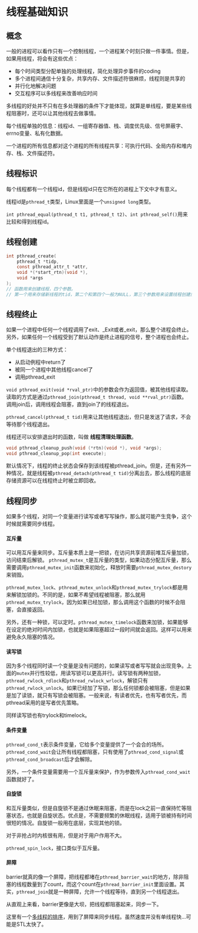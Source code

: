 # 线程基础知识

## 概念
一般的进程可以看作只有一个控制线程，一个进程某个时刻只做一件事情。但是，如果用线程，将会有这些优点：
- 每个时间类型分配单独的处理线程，简化处理异步事件的coding
- 多个进程间通信十分复杂，共享内存、文件描述符很麻烦，线程则是共享的
- 并行化地解决问题
- 交互程序可以多线程来改善响应时间

多线程的好处并不只有在多处理器的条件下才能体现，就算是单线程，要是某些线程阻塞时，还可以让其他线程去做事情。

每个线程单独的信息：线程id、一组寄存器值、栈、调度优先级、信号屏蔽字、errno变量、私有化数据。

一个进程的所有信息都对这个进程的所有线程共享：可执行代码、全局内存和堆内存、栈、文件描述符。

## 线程标识
每个线程都有一个线程id，但是线程id只在它所在的进程上下文中才有意义。

线程id是`pthread_t`类型，Linux里面是一个`unsigned long`类型。

`int pthread_equal(pthread_t t1, pthread_t t2)`、`int pthread_self()`用来比较和得到线程id。

## 线程创建
```c
int pthread_create(
    pthread_t *tidp,
    const pthread_attr_t *attr,
    void *(*start_rtn)(void *),
    void *args
);
// 函数用来创建线程，四个参数。
// 第一个用来存储新线程的tid，第二个和第四个一般为NULL，第三个参数用来设置线程创建后程序开始执行的地方
```

## 线程终止
如果一个进程中任何一个线程调用了exit、_Exit或者_exit，那么整个进程会终止。另外，如果任何一个线程受到了默认动作是终止进程的信号，整个进程也会终止。

单个线程退出的三种方式：
- 从启动例程中return了
- 被同一个进程中其他线程cancel了
- 调用pthread_exit

`void pthread_exit(void *rval_ptr)`中的参数会作为返回值，被其他线程读取。读取的方式是通过`pthread_join(pthread_t thread, void **rval_ptr)`函数。调用join后，调用线程会阻塞，直到join了的线程退出。

`pthread_cancel(pthread_t tid)`用来让其他线程退出，但只是发送了请求，不会等待那个线程退出。

线程还可以安排退出时的函数，叫做 **线程清理处理函数**。
```c
void pthread_cleanup_push(void (*rtn)(void *), void *args);
void pthread_cleanup_pop(int execute);
```

默认情况下，线程的终止状态会保存到该线程被pthread_join。但是，还有另外一种情况，就是线程被`pthread_detach(pthread_t tid)`分离出去，那么线程的底层存储资源可以在线程终止时被立即回收。

## 线程同步
如果多个线程，对同一个变量进行读写或者写写操作，那么就可能产生竞争，这个时候就需要同步线程。

#### 互斥量
可以用互斥量来同步。互斥量本质上是一把锁，在访问共享资源前堆互斥量加锁，访问结束后解锁。
`pthread_mutex_t`是互斥量的类型，如果动态分配互斥量，那么需要调用`pthread_mutex_init`函数来初始化，释放时需要`pthread_mutex_destory`来销毁。

`pthread_mutex_lock`、`pthread_mutex_unlock`和`pthread_mutex_trylock`都是用来解锁加锁的。不同的是，如果不希望线程被阻塞，那么就用`pthread_mutex_trylock`，因为如果已经加锁，那么调用这个函数的时候不会阻塞，会直接返回。

另外，还有一种锁，可以定时。`pthread_mutex_timelock`函数来加锁，如果能够在设定的绝对时间内加锁，也就是如果阻塞超过一段时间就会返回。这样可以用来避免永久阻塞的情况。

#### 读写锁
因为多个线程同时读一个变量是没有问题的，如果读写或者写写就会出现竞争。上面的`mutex`并行性较低，用读写锁可以更高并行。读写锁有两种加锁，`pthread_rwlock_rdlock`和`pthread_rwlock_wrlock`，解锁只有`pthread_rwlock_unlock`。如果已经加了写锁，那么任何锁都会被阻塞，但是如果是加了读锁，就只有写锁会被阻塞。一般来说，有读者优先，也有写者优先，而pthread采用的是写者优先策略。

同样读写锁也有trylock和timelock。

#### 条件变量
`pthread_cond_t`表示条件变量，它给多个变量提供了一个会合的场所。`pthread_cond_wait`会让所有线程都阻塞，只有使用了`pthread_cond_signal`或`pthread_cond_broadcast`后才会解除。

另外，一个条件变量需要用一个互斥量来保护，作为参数传入`pthread_cond_wait`函数就好了。

#### 自旋锁
和互斥量类似，但是自旋锁不是通过休眠来阻塞，而是在lock之前一直保持忙等阻塞状态，也就是自旋状态。优点是，不需要频繁的休眠线程，适用于锁被持有时间很短的情况。自旋锁一般用在底层，实现其他的锁。

对于非抢占时内核很有用，但是对于用户作用不大。

`pthread_spin_lock`，接口类似于互斥量。

#### 屏障
barrier就真的像一个屏障，把线程都堵在`pthread_barrier_wait`的地方，除非阻塞的线程数量到了count，而这个count在`pthread_barrier_init`里面设置。其实，`pthread_join`就是一种屏障，允许一个线程等待，直到另一个线程退出。

从直观上来看，barrier更像是大坝，把线程都阻塞起来，同步一下。

这里有一个[多线程的排序](./multi_thread_sort.cc)，用到了屏障来同步线程。虽然速度并没有单线程快...可能是STL太快了。


